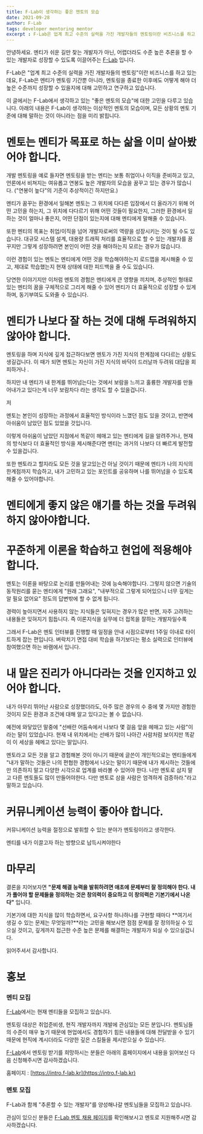 ```yaml
---
title: F-Lab이 생각하는 좋은 멘토의 모습
date: 2021-09-28
author: F-Lab
tags: developer mentoring mentor
excerpt : F-Lab은 업계 최고 수준의 실력을 가진 개발자들의 멘토링이란 비즈니스를 하고 있는데요, 이 글에서는 F-Lab에서 생각하고 있는 "좋은 멘토의 모습"에 대한 고민을 다루고 있습니다.
---
```


안녕하세요. 멘티가 쉬운 길만 찾는 개발자가 아닌, 어렵더라도 수준 높은 추론을 할 수 있는 개발자로 성장할 수 있도록 이끌어주는 [F-Lab](https://intro.f-lab.kr) 입니다.

F-Lab은 "업계 최고 수준의 실력을 가진 개발자들의 멘토링"이란 비즈니스를 하고 있는데요, F-Lab은 멘티가 멘토링 기간뿐 아니라, 멘토링을 종료한 이후에도 어떻게 해야 더 높은 수준까지 성장할 수 있을지에 대해 고민하고 연구하고 있습니다.

이 글에서는 F-Lab에서 생각하고 있는 "좋은 멘토의 모습"에 대한 고민을 다루고 있습니다. 아래의 내용은 F-Lab이 생각하는 이상적인 멘토의 모습이며, 모든 상황의 멘토 기준에 대해 말하는 것이 아니라는 점을 미리 밝힙니다.


# 멘토는 멘티가 목표로 하는 삶을 이미 살아봤어야 합니다.
개발 멘토링을 예로 들자면 멘토링을 받는 멘티는 보통 취업이나 이직을 준비하고 있고, 언론에서 비쳐지는 여유롭고 연봉도 높은 개발자의 모습을 꿈꾸고 있는 경우가 많습니다. ("연봉이 높다"의 기준이 추상적이긴 하지만요.)

멘티가 꿈꾸는 환경에서 일해본 멘토는 그 위치에 다다른 입장에서 더 올라가기 위해 어떤 고민을 하는지, 그 위치에 다다르기 위해 어떤 것들이 필요한지, 그러한 환경에서 일하는 것이 얼마나 좋은지, 어떤 단점이 있는지에 대해 멘티에게 말해줄 수 있습니다.

또한 멘티의 목표는 취업/이직을 넘어 개발자로써의 역량을 성장시키는 것이 될 수도 있습니다. 대규모 시스템 설계, 대용량 트래픽 처리를 효율적으로 할 수 있는 개발자를 꿈꾸지만 그렇게 성장하려면 본인이 어떤 것을 해야하는지 모르는 경우가 많습니다.

이런 경험이 있는 멘토는 멘티에게 어떤 것을 학습해야하는지 로드맵을 제시해줄 수 있고, 제대로 학습했는지 현재 상태에 대한 피드백을 줄 수도 있습니다.

당연한 이야기지만 이처럼 멘토의 경험은 멘티에게 큰 영향을 끼치며, 추상적인 형태로 있는 멘티의 꿈을 구체적으로 그리게 해줄 수 있어 멘티가 더 효율적으로 성장할 수 있게 하며, 동기부여도 도와줄 수 있습니다.


# 멘티가 나보다 잘 하는 것에 대해 두려워하지 않아야 합니다.
멘토링을 하며 지식에 깊게 접근하다보면 멘토가 가진 지식의 한계점에 다다르는 상황도 생길겁니다. 이 때가 되면 멘토는 자신이 가진 지식의 바닥이 드러날까 두려워 대답을 회피하거나 .

하지만 내 멘티가 내 한계를 뛰어넘는다는 것에서 보람을 느끼고 훌륭한 개발자를 만들어내가고 있다는게 너무 보람차다 라는 생각도 할 수 있을겁니다.

저

멘토는 본인이 성장하는 과정에서 효율적인 방식이라 느꼈던 점도 있을 것이고, 반면에 아쉬움이 남았던 점도 있었을 것입니다.

이렇게 아쉬움이 남았던 지점에서 똑같이 헤매고 있는 멘티에게 길을 알려주거나, 현재의 방식보다 더 효율적인 방식을 제시해준다면 멘티는 과거의 나보다 더 빠르게 발전할 수 있을겁니다.


또한 멘토라고 할지라도 모든 것을 알고있는건 아닐 것이기 때문에 멘티가 나의 지식의 한계점까지 학습하고, 내가 고민하고 있는 포인트를 공유하며 나를 뛰어넘을 수 있도록 해줄 수 있어야합니다.

# 멘티에게 좋지 않은 얘기를 하는 것을 두려워하지 않아야합니다.



# 꾸준하게 이론을 학습하고 현업에 적용해야 합니다.
멘토는 이론을 바탕으로 논리를 만들어내는 것에 능숙해야합니다. 그렇지 않으면 기술의 동작원리를 묻는 멘티에게 "원래 그래요", "내부적으로 그렇게 되어있으니 너무 깊게는 알 필요 없어요" 정도의 답변밖에 할 수 없게 됩니다.

경력이 높아지면서 사용하지 않는 지식들은 잊혀지는 경우가 많은 반면, 자주 고려하는 내용들은 잊혀지기 힘듭니다. 즉 이론지식을 실무에 더 접목을 잘하는 개발자일수록

그래서 F-Lab은 멘토 인터뷰를 진행할 때 일정을 안내 시점으로부터 1주일 이내로 타이트하게 잡는 편입니다. 벼락치기 면접 대비 학습을 하기보다는 평소 실력으로 인터뷰에 참여했으면 하는 바램에서 입니다.


# 내 말은 진리가 아니다라는 것을 인지하고 있어야 합니다.
내가 아무리 뛰어난 사람으로 성장했더라도, 아주 많은 경우의 수 중에 몇 가지만 경험한 것이지 모든 환경과 조건에 대해 알고 있다고는 볼 수 없습니다.

예전에 와닿았던 말중에 "선배란 어둠속에서 나보다 몇 걸음 앞을 헤매고 있는 사람"이라는 말이 있었습니다. 현재 내 위치에서는 선배가 많이 나아간 사람처럼 보이지만 똑같이 이 세상을 헤메고 있다는 말입니다.

멘토라고 모든 것을 알고 경험해본 것이 아니기 때문에 글쓴이 개인적으로는 멘티들에게 "내가 말하는 것들은 나의 편협한 경험에서 나오는 말이기 때문에 내가 제시하는 것들에만 의존하지 말고 다양한 시각으로 업계를 바라볼 수 있어야 한다. 나만 멘토로 삼지 말고 다른 멘토들도 많이 만들어야한다. 다만 멘토로 삼을 사람은 엄격하게 검증하라."라고 말하고 있습니다.




# 커뮤니케이션 능력이 좋아야 합니다.
커뮤니케이션 능력을 절정으로 발휘할 수 있는 분야가 멘토링이라고 생각한다.

멘티를 내가 이끌고자 하는 방향으로 납득시켜야한다




# 마무리
결론을 지어보자면 **"문제 해결 능력을 발휘하려면 애초에 문제부터 잘 정의해야 한다. 내가 풀어야 할 문제들을 정의하는 것은 창의력이 중요하고 이 창의력은 기본기에서 나온다"** 입니다.

기본기에 대한 지식을 많이 학습하면서, 요구사항 하나하나를 구현할 때마다 **여기서 생길 수 있는 문제는 무엇일까?**라는 고민을 해보시면 점점 문제를 잘 정의하실 수 있으실 것이고, 깊게까지 접근한 수준 높은 문제를 해결하는 개발자가 되실 수 있으실겁니다.

읽어주셔서 감사합니다.


# 홍보
### 멘티 모집
[F-Lab](https://intro.f-lab.kr)에서는 현재 멘티들을 모집하고 있습니다.

멘토링 대상은 취업준비생, 현직 개발자까지 개발에 관심있는 모든 분입니다. 멘토님들의 수준이 매우 높기 때문에 현업에서도 경험하기 힘든 내용들에 대해 전달받을 수 있기 때문에 현직에 계시더라도 다양한 깊은 스킬들을 제시받으실 수 있습니다.

[F-Lab](https://intro.f-lab.kr)에서 멘토링 받기를 희망하시는 분들은 아래의 홈페이지에서 내용을 읽어보신 다음 신청해주시면 감사하겠습니다.

홈페이지 : [https://intro.f-lab.kr](https://intro.f-lab.kr)

### 멘토 모집
F-Lab과 함께 "추론할 수 있는 개발자"를 양성해나갈 멘토님들을 모집하고 있습니다.

관심이 있으신 분들은 [F-Lab 멘토 채용 페이지](https://recruit.f-lab.kr/)를 확인해보시고 멘토로 지원해주시면 감사하겠습니다.
